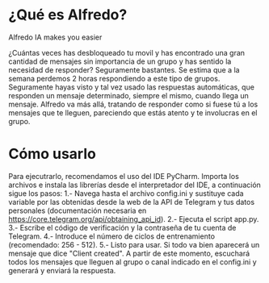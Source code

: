 # ¿Qué es Alfredo?
Alfredo IA makes you easier

¿Cuántas veces has desbloqueado tu movil y has encontrado una gran cantidad de mensajes sin importancia de un grupo y has sentido la necesidad de responder? Seguramente bastantes. Se estima que a la semana perdemos 2 horas respondiendo a este tipo de grupos. Seguramente hayas visto y tal vez usado las respuestas automáticas, que responden un mensaje determinado, siempre el mismo, cuando llega un mensaje. Alfredo va más allá, tratando de responder como si fuese tú a los mensajes que te lleguen, pareciendo que estás atento y te involucras en el grupo.

# Cómo usarlo
Para ejecutrarlo, recomendamos el uso del IDE PyCharm. Importa los archivos e instala las librerías desde el interpretador del IDE, a continuación sigue los pasos:
    1.- Navega hasta el archivo config.ini y sustituye cada variable por las obtenidas desde la web de la API de Telegram y tus datos personales (documentación necesaria         en https://core.telegram.org/api/obtaining_api_id).
    2.- Ejecuta el script app.py.
    3.- Escribe el código de verificación y la contraseña de tu cuenta de Telegram.
    4.- Introduce el número de ciclos de entrenamiento (recomendado: 256 - 512).
    5.- Listo para usar. Si todo va bien aparecerá un mensaje que dice "Client created". A partir de este momento, escuchará todos los mensajes que lleguen al grupo o           canal indicado en el config.ini y generará y enviará la respuesta.
    
